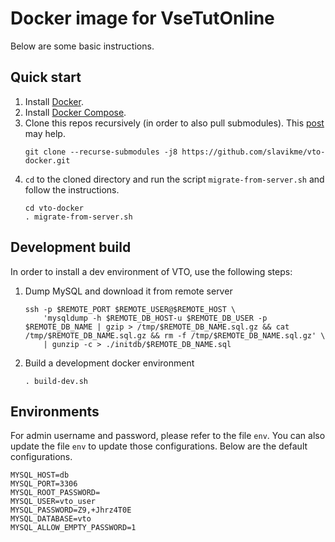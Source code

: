 # Docker image for VseTutOnline

Below are some basic instructions.

## Quick start
1. Install [Docker](https://www.docker.com/community-edition).
2. Install [Docker Compose](https://docs.docker.com/compose/).
3. Clone this repos recursively (in order to also pull submodules). This [post](https://stackoverflow.com/a/4438292/1291121) may help.
   ```shell
   git clone --recurse-submodules -j8 https://github.com/slavikme/vto-docker.git
   ```
4. `cd` to the cloned directory and run the script `migrate-from-server.sh` and follow the instructions.
   ```shell
   cd vto-docker
   . migrate-from-server.sh
   ```

## Development build
In order to install a dev environment of VTO, use the following steps:
1. Dump MySQL and download it from remote server
   ```shell
   ssh -p $REMOTE_PORT $REMOTE_USER@$REMOTE_HOST \
       'mysqldump -h $REMOTE_DB_HOST-u $REMOTE_DB_USER -p $REMOTE_DB_NAME | gzip > /tmp/$REMOTE_DB_NAME.sql.gz && cat /tmp/$REMOTE_DB_NAME.sql.gz && rm -f /tmp/$REMOTE_DB_NAME.sql.gz' \
       | gunzip -c > ./initdb/$REMOTE_DB_NAME.sql 
   ```
2. Build a development docker environment
   ```shell
   . build-dev.sh
   ```
## Environments

For admin username and password, please refer to the file `env`. You can also update the file `env` to update those configurations. Below are the default configurations.

~~~
MYSQL_HOST=db
MYSQL_PORT=3306
MYSQL_ROOT_PASSWORD=
MYSQL_USER=vto_user
MYSQL_PASSWORD=Z9,+Jhrz4T0E
MYSQL_DATABASE=vto
MYSQL_ALLOW_EMPTY_PASSWORD=1
~~~